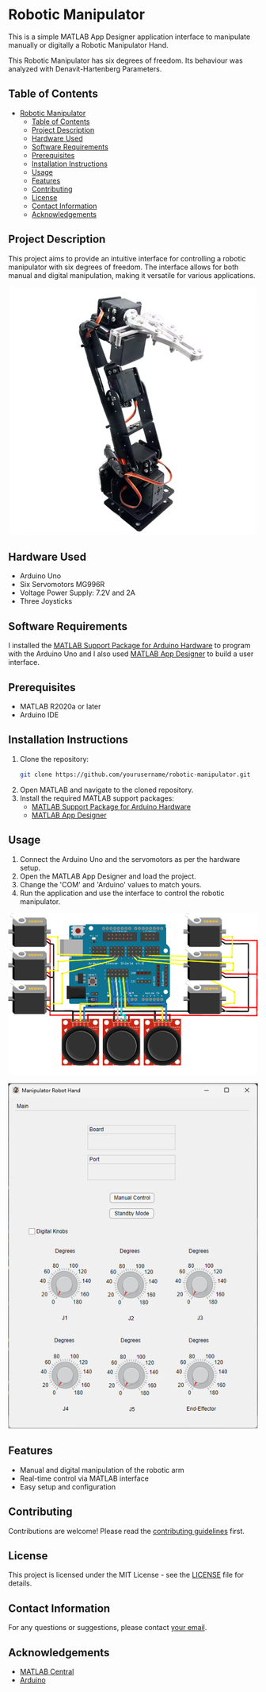 # Robotic Manipulator

This is a simple MATLAB App Designer application interface to manipulate manually or digitally a Robotic Manipulator Hand.

This Robotic Manipulator has six degrees of freedom. Its behaviour was analyzed with Denavit-Hartenberg Parameters.

## Table of Contents
- [Robotic Manipulator](#robotic-manipulator)
  - [Table of Contents](#table-of-contents)
  - [Project Description](#project-description)
  - [Hardware Used](#hardware-used)
  - [Software Requirements](#software-requirements)
  - [Prerequisites](#prerequisites)
  - [Installation Instructions](#installation-instructions)
  - [Usage](#usage)
  - [Features](#features)
  - [Contributing](#contributing)
  - [License](#license)
  - [Contact Information](#contact-information)
  - [Acknowledgements](#acknowledgements)

## Project Description
This project aims to provide an intuitive interface for controlling a robotic manipulator with six degrees of freedom. The interface allows for both manual and digital manipulation, making it versatile for various applications.

<p align="center">
  <img width="auto" height="auto" src="img/manipulator.png">
</p>

## Hardware Used
<ul>
    <li>Arduino Uno</li>
    <li>Six Servomotors MG996R</li>
    <li>Voltage Power Supply: 7.2V and 2A</li>
    <li>Three Joysticks</li>
</ul>

## Software Requirements
I installed the <a href="https://la.mathworks.com/matlabcentral/fileexchange/47522-matlab-support-package-for-arduino-hardware" target="_blank">MATLAB Support Package for Arduino Hardware</a> to program with the Arduino Uno and I also used <a href="https://la.mathworks.com/products/matlab/app-designer.html" target="_blank">MATLAB App Designer</a> to build a user interface.

## Prerequisites
- MATLAB R2020a or later
- Arduino IDE

## Installation Instructions
1. Clone the repository:
    ```sh
    git clone https://github.com/yourusername/robotic-manipulator.git
    ```
2. Open MATLAB and navigate to the cloned repository.
3. Install the required MATLAB support packages:
    - <a href="https://la.mathworks.com/matlabcentral/fileexchange/47522-matlab-support-package-for-arduino-hardware" target="_blank">MATLAB Support Package for Arduino Hardware</a>
    - <a href="https://la.mathworks.com/products/matlab/app-designer.html" target="_blank">MATLAB App Designer</a>

## Usage
1. Connect the Arduino Uno and the servomotors as per the hardware setup.
2. Open the MATLAB App Designer and load the project.
3. Change the 'COM' and 'Arduino' values to match yours.
4. Run the application and use the interface to control the robotic manipulator.

<p align="center">
  <img width="auto" height="auto" src="img/pictoric.png">
</p>

<p align="center">
  <img width="auto" height="auto" src="img/interface.png">
</p>

## Features
- Manual and digital manipulation of the robotic arm
- Real-time control via MATLAB interface
- Easy setup and configuration

## Contributing
Contributions are welcome! Please read the [contributing guidelines](CONTRIBUTING.md) first.

## License
This project is licensed under the MIT License - see the [LICENSE](LICENSE) file for details.

## Contact Information
For any questions or suggestions, please contact [your email](mailto:youremail@example.com).

## Acknowledgements
- [MATLAB Central](https://www.mathworks.com/matlabcentral)
- [Arduino](https://www.arduino.cc/)